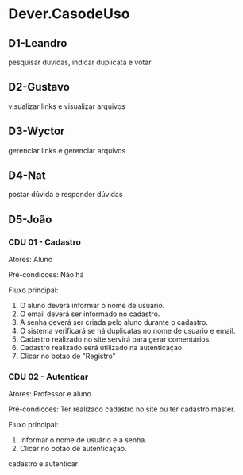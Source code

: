 # Dever.CasodeUso
## D1-Leandro
pesquisar duvidas, indicar duplicata e votar
## D2-Gustavo
visualizar links e visualizar arquivos
## D3-Wyctor
gerenciar links e gerenciar arquivos
## D4-Nat
postar dúvida e responder dúvidas
## D5-João

### CDU 01 - Cadastro

Atores: Aluno

Pré-condicoes: Não há

Fluxo principal:

  1. O aluno deverá informar o nome de usuario.
  2. O email deverá ser informado no cadastro.
  3. A senha deverá ser criada pelo aluno durante o cadastro.
  4. O sistema verificará se há duplicatas no nome de usuario e email.
  5. Cadastro realizado no site servirá para gerar comentários.
  6. Cadastro realizado será utilizado na autenticaçao.
  7. Clicar no botao de "Registro"


### CDU 02 - Autenticar

Atores: Professor e aluno

Pré-condicoes: Ter realizado cadastro no site ou ter cadastro master.

Fluxo principal:

  1. Informar o nome de usuário e a senha.
  2. Clicar no botao de autenticaçao.

cadastro e autenticar
